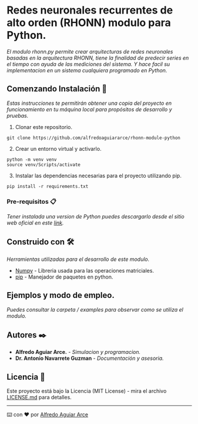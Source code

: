 # Redes neuronales recurrentes de alto orden (RHONN) modulo para Python.

_El modulo rhonn.py permite crear arquitecturas de redes neuronales basadas en la arquitectura RHONN, tiene la finalidad de predecir series en el tiempo con ayuda de las mediciones del sistema. Y hace facil su implementacion en un sistema cualquiera programado en Python._

## Comenzando Instalación 🚀

_Estas instrucciones te permitirán obtener una copia del proyecto en funcionamiento en tu máquina local para propósitos de desarrollo y pruebas._

1. Clonar este repositorio.
```
git clone https://github.com/alfredoaguiararce/rhonn-module-python
```
2. Crear un entorno virtual y activarlo.
```
python -m venv venv
source venv/Scripts/activate
```
3. Instalar las dependencias necesarias para el proyecto utilizando pip.
```
pip install -r requirements.txt
```

### Pre-requisitos 📋

_Tener instalada una version de Python puedes descargarlo desde el sitio web oficial en este [link](https://www.python.org/downloads/)._

## Construido con 🛠️

_Herramientas utilizadas para el desarrollo de este modulo._

* [Numpy](https://numpy.org/) - Libreria usada para las operaciones matriciales.
* [pip](https://pip.pypa.io/en/stable/) - Manejador de paquetes en python.

## Ejemplos y modo de empleo.

_Puedes consultar la carpeta / examples para observar como se utiliza el modulo._
## Autores ✒️

* **Alfredo Aguiar Arce.** - *Simulacion y programacion.*
* **Dr. Antonio Navarrete Guzman** - *Documentación y asesoria.*

## Licencia 📄

Este proyecto está bajo la Licencia (MIT License) - mira el archivo [LICENSE.md](LICENSE.md) para detalles.

---
⌨️ con ❤️ por [Alfredo Aguiar Arce](www.alfredoagrar.com)
